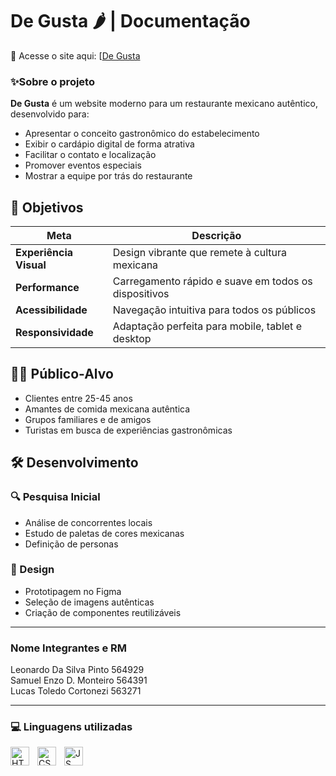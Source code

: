 # De Gusta 🌶 | Documentação

🔗 Acesse o site aqui: [[De Gusta](https://cps-fiap-2025.github.io/CP-FrontEnd-Agnello/](https://cps-fiap-2025.github.io/Cp2-FrontEnd-DeGusta/))

### ✨Sobre o projeto

**De Gusta** é um website moderno para um restaurante mexicano autêntico, desenvolvido para:
- Apresentar o conceito gastronômico do estabelecimento
- Exibir o cardápio digital de forma atrativa
- Facilitar o contato e localização
- Promover eventos especiais
- Mostrar a equipe por trás do restaurante

## 🎯 Objetivos

| Meta | Descrição |
|------|-----------|
| **Experiência Visual** | Design vibrante que remete à cultura mexicana |
| **Performance** | Carregamento rápido e suave em todos os dispositivos |
| **Acessibilidade** | Navegação intuitiva para todos os públicos |
| **Responsividade** | Adaptação perfeita para mobile, tablet e desktop |

## 👨‍🍳 Público-Alvo
- Clientes entre 25-45 anos
- Amantes de comida mexicana autêntica
- Grupos familiares e de amigos
- Turistas em busca de experiências gastronômicas

## 🛠️ Desenvolvimento

### 🔍 Pesquisa Inicial
- Análise de concorrentes locais
- Estudo de paletas de cores mexicanas
- Definição de personas

### 🎨 Design
- Prototipagem no Figma
- Seleção de imagens autênticas
- Criação de componentes reutilizáveis

<hr>

### Nome Integrantes e RM

Leonardo Da Silva Pinto 564929 <br>
Samuel Enzo D. Monteiro 564391 <br>
Lucas Toledo Cortonezi 563271 <br>

<hr>

### 💻 Linguagens utilizadas

<img 
    align="left" 
    alt="HTML"
    title="HTML 5" 
    width="30px" 
    style="padding-right: 10px;" 
    src="https://cdn.jsdelivr.net/gh/devicons/devicon@latest/icons/html5/html5-original.svg" 
/>
<img 
    align="left" 
    alt="CSS" 
    title="CSS 3"
    width="30px" 
    style="padding-right: 10px;" 
    src="https://cdn.jsdelivr.net/gh/devicons/devicon@latest/icons/css3/css3-original.svg" 
/>

<img 
    align="left" 
    alt="JS" 
    title="JS"
    width="30px" 
    style="padding-right: 10px;" 
    src="https://cdn.jsdelivr.net/gh/devicons/devicon@latest/icons/javascript/javascript-original.svg" 
/>

